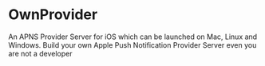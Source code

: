 # OwnProvider
An APNS Provider Server for iOS which can be launched on Mac, Linux and Windows.  Build your own Apple Push Notification Provider Server even you are not a developer
